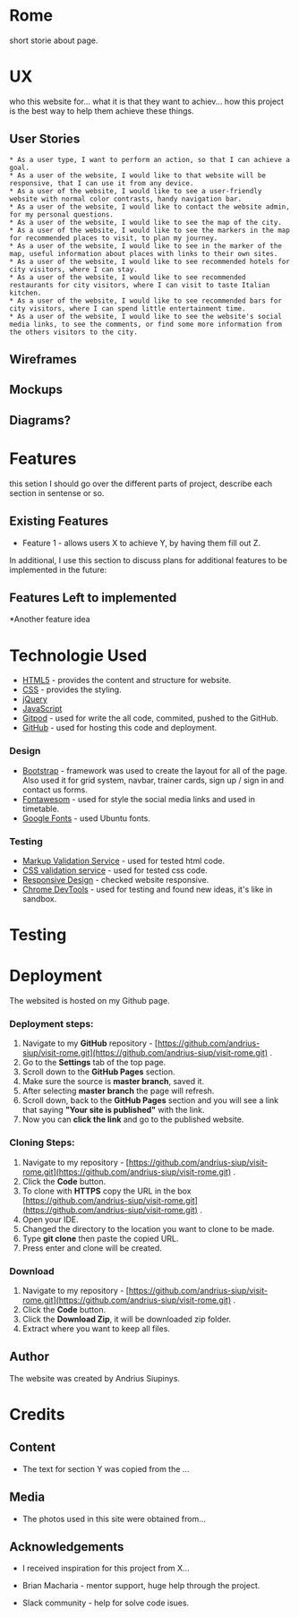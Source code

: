 
# Rome

short storie about page.

# UX

who this website for...
what it is that they want to achiev...
how this project is the best way to help them achieve these things.

## User Stories

    * As a user type, I want to perform an action, so that I can achieve a goal.
    * As a user of the website, I would like to that website will be responsive, that I can use it from any device.
    * As a user of the website, I would like to see a user-friendly website with normal color contrasts, handy navigation bar.
    * As a user of the website, I would like to contact the website admin, for my personal questions.
    * As a user of the website, I would like to see the map of the city.
    * As a user of the website, I would like to see the markers in the map for recommended places to visit, to plan my journey.
    * As a user of the website, I would like to see in the marker of the map, useful information about places with links to their own sites.
    * As a user of the website, I would like to see recommended hotels for city visitors, where I can stay.
    * As a user of the website, I would like to see recommended restaurants for city visitors, where I can visit to taste Italian kitchen.
    * As a user of the website, I would like to see recommended bars for city visitors, where I can spend little entertainment time. 
    * As a user of the website, I would like to see the website's social media links, to see the comments, or find some more information from the others visitors to the city.

## Wireframes


## Mockups

## Diagrams?

# Features
this setion I should go over the different parts of project, describe each section in sentense or so.

## Existing Features
 * Feature 1 - allows users X to achieve Y, by having them fill out Z.
 
 In additional, I use this section to discuss plans for additional features to be 
 implemented in the future:

 ## Features Left to implemented
 *Another feature idea

 # Technologie Used

 * [HTML5](https://en.wikipedia.org/wiki/HTML5) - provides the content and structure for website.
 * [CSS](https://en.wikipedia.org/wiki/CSS) - provides the styling.
 * [jQuery](https://jquery.com/)
 * [JavaScript](https://en.wikipedia.org/wiki/JavaScript)
 * [Gitpod](https://www.gitpod.io/) - used for write the all code, commited, pushed to the GitHub.
 * [GitHub](https://github.com/) - used for hosting this code and deployment.


### Design

* [Bootstrap](https://getbootstrap.com/) - framework was used to create the layout for all of the page. Also used it for grid system, 
navbar, trainer cards, sign up / sign in and contact us forms.
* [Fontawesom](https://fontawesome.com/) - used for style the social media links and used in timetable.
* [Google Fonts](https://fonts.google.com/) - used Ubuntu fonts.

### Testing

* [Markup Validation Service](https://validator.w3.org/) - used for tested html code.
* [CSS validation service](https://jigsaw.w3.org/css-validator/) - used for tested css code.
* [Responsive Design](http://ami.responsivedesign.is/#) - checked website responsive.
* [Chrome DevTools](https://developers.google.com/web/tools/chrome-devtools/) - used for testing and found new ideas, it's like in sandbox.

 # Testing

 # Deployment

 The websited is hosted on my Github page.

### Deployment steps:
1. Navigate to my **GitHub** repository - [https://github.com/andrius-siup/visit-rome.git](https://github.com/andrius-siup/visit-rome.git) . 
1. Go to the **Settings** tab of the top page.
1. Scroll down to the **GitHub Pages** section.
1. Make sure the source is **master branch**, saved it.
1. After selecting **master branch** the page will refresh.
1. Scroll down, back to the **GitHub Pages** section and you will see a link that saying **"Your site is published"** with the link.
1. Now you can **click the link** and go to the published website.

### Cloning Steps:
1. Navigate to my repository - [https://github.com/andrius-siup/visit-rome.git](https://github.com/andrius-siup/visit-rome.git) .
1. Click the **Code** button.
1. To clone with **HTTPS** copy the URL in the box [https://github.com/andrius-siup/visit-rome.git](https://github.com/andrius-siup/visit-rome.git) .
1. Open your IDE.
1. Changed the directory to the location you want to clone to be made.
1. Type **git clone** then paste the copied URL.
1. Press enter and clone will be created.   

### Download
1. Navigate to my repository - [https://github.com/andrius-siup/visit-rome.git](https://github.com/andrius-siup/visit-rome.git) .
1. Click the **Code** button.
1. Click the **Download Zip**, it will be downloaded zip folder.
1. Extract where you want to keep all files.

## Author

The website was created by Andrius Siupinys.

 # Credits

 ## Content
 * The text for section Y was copied from the ...

 ## Media
 * The photos used in this site were obtained from...

 ## Acknowledgements
 * I received inspiration for this project from X...

 * Brian Macharia - mentor support, huge help through the project.
 * Slack community - help for solve code isues.




